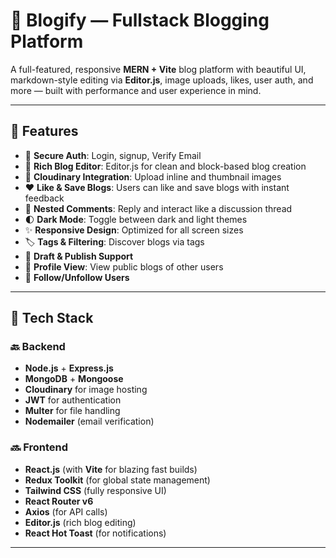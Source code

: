 # 📝 Blogify — Fullstack Blogging Platform


A full-featured, responsive **MERN + Vite** blog platform with beautiful UI, markdown-style editing via **Editor.js**, image uploads, likes, user auth, and more — built with performance and user experience in mind.

---

## 🚀 Features

- 🔐 **Secure Auth**: Login, signup, Verify Email
- 📝 **Rich Blog Editor**: Editor.js for clean and block-based blog creation
- 📸 **Cloudinary Integration**: Upload inline and thumbnail images
- ❤️ **Like & Save Blogs**: Users can like and save blogs with instant feedback
- 💬 **Nested Comments**: Reply and interact like a discussion thread 
- 🌓 **Dark Mode**: Toggle between dark and light themes
- ✨ **Responsive Design**: Optimized for all screen sizes
- 🏷️ **Tags & Filtering**: Discover blogs via tags
- 📄 **Draft & Publish Support**
- 🔎 **Profile View**: View public blogs of other users
- 🔁 **Follow/Unfollow Users**

---

## 🧱 Tech Stack

### 🔙 Backend
- **Node.js** + **Express.js**
- **MongoDB** + **Mongoose**
- **Cloudinary** for image hosting
- **JWT** for authentication
- **Multer** for file handling
- **Nodemailer** (email verification)

### 🔜 Frontend
- **React.js** (with **Vite** for blazing fast builds)
- **Redux Toolkit** (for global state management)
- **Tailwind CSS** (fully responsive UI)
- **React Router v6**
- **Axios** (for API calls)
- **Editor.js** (rich blog editing)
- **React Hot Toast** (for notifications)

---



